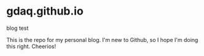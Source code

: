 # gdaq.github.io
blog test

This is the repo for my personal blog. I'm new to Github, so I hope I'm doing this right. Cheerios!
